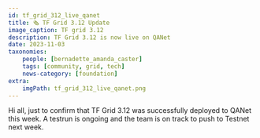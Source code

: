 ```yaml
---
id: tf_grid_312_live_qanet
title: 🗞 TF Grid 3.12 Update
image_caption: TF grid 3.12 
description: TF Grid 3.12 is now live on QANet 
date: 2023-11-03
taxonomies:
    people: [bernadette_amanda_caster]
    tags: [community, grid, tech]
    news-category: [foundation]
extra:
    imgPath: tf_grid_312_live_qanet.png
---
```


Hi all, just to confirm that TF Grid 3.12 was successfully deployed to QANet this week. A testrun is ongoing and the team is on track to push to Testnet next week.